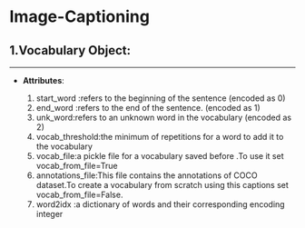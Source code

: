 # Image-Captioning


## 1.Vocabulary Object:
--------------------------------------------------------------

* **Attributes**:

  1.  start_word :refers to the beginning of the sentence (encoded as 0)
  2.  end_word :refers to the end of the sentence. (encoded as 1)
  3.  unk_word:refers to an unknown word in the vocabulary (encoded as 2)
  4.  vocab_threshold:the minimum of repetitions for a word to add it to the vocabulary
  5.  vocab_file:a pickle file for a vocabulary saved before .To use it set vocab_from_file=True
  6.  annotations_file:This file contains the annotations of COCO dataset.To create a vocabulary from scratch using this captions set vocab_from_file=False.
  7.  word2idx :a dictionary of words and their corresponding encoding integer 
